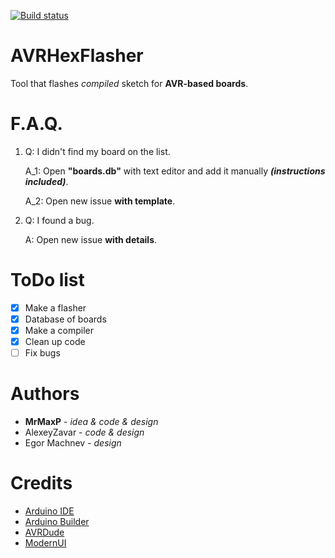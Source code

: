 [![Build status](https://ci.appveyor.com/api/projects/status/8i7cn43wcw4he8ia/branch/master?svg=true)](https://ci.appveyor.com/project/MaxPlays35/avrhexflasher/branch/master)
# AVRHexFlasher
Tool that flashes *compiled* sketch for **AVR-based boards**.

# F.A.Q.
1. Q: I didn't find my board on the list.

    A_1: Open **"boards.db"** with text editor and add it manually ***(instructions included)***.

    A_2: Open new issue **with template**.

2. Q: I found a bug.

   A: Open new issue **with details**.
   
# ToDo list
- [x] Make a flasher
- [x] Database of boards
- [x] Make a compiler
- [x] Clean up code
- [ ] Fix bugs

# Authors
- **MrMaxP** - *idea & code & design*
- AlexeyZavar - *code & design*
- Egor Machnev - *design*

# Credits
- [Arduino IDE](https://github.com/arduino/Arduino)
- [Arduino Builder](https://github.com/arduino/arduino-builder)
- [AVRDude](https://savannah.nongnu.org/projects/avrdude/)
- [ModernUI](https://github.com/dennismagno/metroframework-modern-ui)
